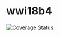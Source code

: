 # wwi18b4
[![Coverage Status](https://coveralls.io/repos/github/bastianschott/wwi18b4/badge.svg?branch=master)](https://coveralls.io/github/bastianschott/wwi18b4?branch=master)
